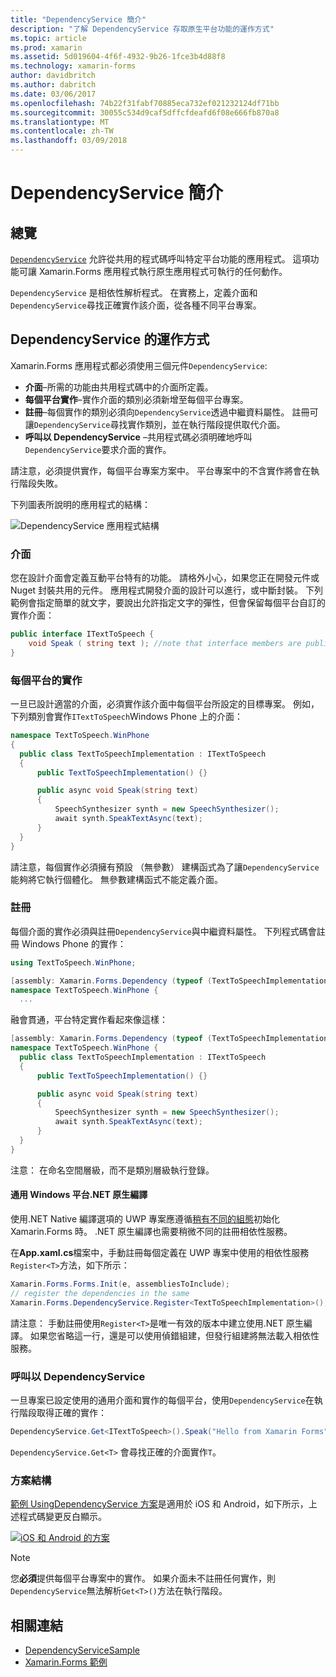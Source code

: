 ```yaml
---
title: "DependencyService 簡介"
description: "了解 DependencyService 存取原生平台功能的運作方式"
ms.topic: article
ms.prod: xamarin
ms.assetid: 5d019604-4f6f-4932-9b26-1fce3b4d88f8
ms.technology: xamarin-forms
author: davidbritch
ms.author: dabritch
ms.date: 03/06/2017
ms.openlocfilehash: 74b22f31fabf70885eca732ef021232124df71bb
ms.sourcegitcommit: 30055c534d9caf5dffcfdeafd6f08e666fb870a8
ms.translationtype: MT
ms.contentlocale: zh-TW
ms.lasthandoff: 03/09/2018
---
```

# <a name="introduction-to-dependencyservice"></a>DependencyService 簡介

## <a name="overview"></a>總覽

[`DependencyService`](https://developer.xamarin.com/api/type/Xamarin.Forms.DependencyService/) 允許從共用的程式碼呼叫特定平台功能的應用程式。 這項功能可讓 Xamarin.Forms 應用程式執行原生應用程式可執行的任何動作。

`DependencyService` 是相依性解析程式。 在實務上，定義介面和`DependencyService`尋找正確實作該介面，從各種不同平台專案。

## <a name="how-dependencyservice-works"></a>DependencyService 的運作方式

Xamarin.Forms 應用程式都必須使用三個元件`DependencyService`:

- **介面**&ndash;所需的功能由共用程式碼中的介面所定義。
- **每個平台實作**&ndash;實作介面的類別必須新增至每個平台專案。
- **註冊**&ndash;每個實作的類別必須向`DependencyService`透過中繼資料屬性。 註冊可讓`DependencyService`尋找實作類別，並在執行階段提供取代介面。
- **呼叫以 DependencyService** &ndash;共用程式碼必須明確地呼叫`DependencyService`要求介面的實作。

請注意，必須提供實作，每個平台專案方案中。 平台專案中的不含實作將會在執行階段失敗。

下列圖表所說明的應用程式的結構：

![](introduction-images/overview-diagram.png "DependencyService 應用程式結構")

### <a name="interface"></a>介面

您在設計介面會定義互動平台特有的功能。 請格外小心，如果您正在開發元件或 Nuget 封裝共用的元件。 應用程式開發介面的設計可以進行，或中斷封裝。 下列範例會指定簡單的就文字，要說出允許指定文字的彈性，但會保留每個平台自訂的實作介面：

```csharp
public interface ITextToSpeech {
    void Speak ( string text ); //note that interface members are public by default
}
```

### <a name="implementation-per-platform"></a>每個平台的實作

一旦已設計適當的介面，必須實作該介面中每個平台所設定的目標專案。 例如，下列類別會實作`ITextToSpeech`Windows Phone 上的介面：

```csharp
namespace TextToSpeech.WinPhone
{
  public class TextToSpeechImplementation : ITextToSpeech
  {
      public TextToSpeechImplementation() {}

      public async void Speak(string text)
      {
          SpeechSynthesizer synth = new SpeechSynthesizer();
          await synth.SpeakTextAsync(text);
      }
  }
}
```

請注意，每個實作必須擁有預設 （無參數） 建構函式為了讓`DependencyService`能夠將它執行個體化。 無參數建構函式不能定義介面。

### <a name="registration"></a>註冊

每個介面的實作必須與註冊`DependencyService`與中繼資料屬性。 下列程式碼會註冊 Windows Phone 的實作：

```csharp
using TextToSpeech.WinPhone;

[assembly: Xamarin.Forms.Dependency (typeof (TextToSpeechImplementation))]
namespace TextToSpeech.WinPhone {
  ...
```

融會貫通，平台特定實作看起來像這樣：

```csharp
[assembly: Xamarin.Forms.Dependency (typeof (TextToSpeechImplementation))]
namespace TextToSpeech.WinPhone {
  public class TextToSpeechImplementation : ITextToSpeech
  {
      public TextToSpeechImplementation() {}

      public async void Speak(string text)
      {
          SpeechSynthesizer synth = new SpeechSynthesizer();
          await synth.SpeakTextAsync(text);
      }
  }
}
```

注意： 在命名空間層級，而不是類別層級執行登錄。

#### <a name="universal-windows-platform-net-native-compilation"></a>通用 Windows 平台.NET 原生編譯

使用.NET Native 編譯選項的 UWP 專案應遵循[稍有不同的組態](~/xamarin-forms/platform/windows/installation/universal.md#target-invocation-exception)初始化 Xamarin.Forms 時。 .NET 原生編譯也需要稍微不同的註冊相依性服務。

在**App.xaml.cs**檔案中，手動註冊每個定義在 UWP 專案中使用的相依性服務`Register<T>`方法，如下所示：

```csharp
Xamarin.Forms.Forms.Init(e, assembliesToInclude);
// register the dependencies in the same
Xamarin.Forms.DependencyService.Register<TextToSpeechImplementation>();
```

請注意： 手動註冊使用`Register<T>`是唯一有效的版本中建立使用.NET 原生編譯。 如果您省略這一行，還是可以使用偵錯組建，但發行組建將無法載入相依性服務。

### <a name="call-to-dependencyservice"></a>呼叫以 DependencyService

一旦專案已設定使用的通用介面和實作的每個平台，使用`DependencyService`在執行階段取得正確的實作：

```csharp
DependencyService.Get<ITextToSpeech>().Speak("Hello from Xamarin Forms");
```

`DependencyService.Get<T>` 會尋找正確的介面實作`T`。

### <a name="solution-structure"></a>方案結構

[範例 UsingDependencyService 方案](https://developer.xamarin.com/samples/UsingDependencyService/)是適用於 iOS 和 Android，如下所示，上述程式碼變更反白顯示。

 [![iOS 和 Android 的方案](introduction-images/solution-sml.png "DependencyService 範例方案結構")](introduction-images/solution.png#lightbox "DependencyService 範例方案結構")

> [!NOTE]
> 您**必須**提供每個平台專案中的實作。 如果介面未不註冊任何實作，則`DependencyService`無法解析`Get<T>()`方法在執行階段。


## <a name="related-links"></a>相關連結

- [DependencyServiceSample](https://developer.xamarin.com/samples/xamarin-forms/UsingDependencyService/)
- [Xamarin.Forms 範例](https://developer.xamarin.com/samples/xamarin-forms/all/)
